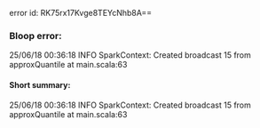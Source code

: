 error id: RK75rx17Kvge8TEYcNhb8A==
### Bloop error:

25/06/18 00:36:18 INFO SparkContext: Created broadcast 15 from approxQuantile at main.scala:63
#### Short summary: 

25/06/18 00:36:18 INFO SparkContext: Created broadcast 15 from approxQuantile at main.scala:63